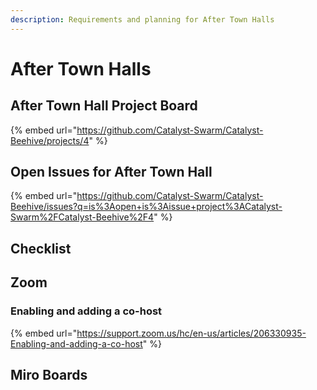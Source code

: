 ```yaml
---
description: Requirements and planning for After Town Halls
---
```


# After Town Halls

## After Town Hall Project Board

{% embed url="https://github.com/Catalyst-Swarm/Catalyst-Beehive/projects/4" %}

## Open Issues for After Town Hall

{% embed url="https://github.com/Catalyst-Swarm/Catalyst-Beehive/issues?q=is%3Aopen+is%3Aissue+project%3ACatalyst-Swarm%2FCatalyst-Beehive%2F4" %}

## Checklist



## Zoom

### Enabling and adding a co-host

{% embed url="https://support.zoom.us/hc/en-us/articles/206330935-Enabling-and-adding-a-co-host" %}





## Miro Boards

